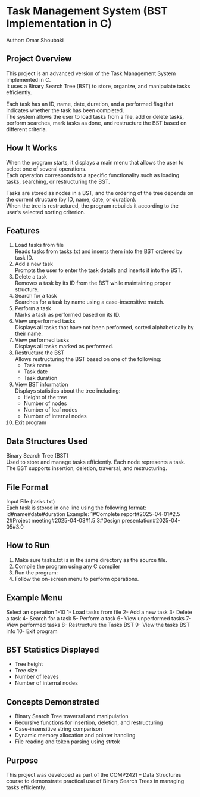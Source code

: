# Task Management System (BST Implementation in C)

Author: Omar Shoubaki  


## Project Overview
This project is an advanced version of the Task Management System implemented in C.  
It uses a Binary Search Tree (BST) to store, organize, and manipulate tasks efficiently.

Each task has an ID, name, date, duration, and a performed flag that indicates whether the task has been completed.  
The system allows the user to load tasks from a file, add or delete tasks, perform searches, mark tasks as done, and restructure the BST based on different criteria.

## How It Works
When the program starts, it displays a main menu that allows the user to select one of several operations.  
Each operation corresponds to a specific functionality such as loading tasks, searching, or restructuring the BST.

Tasks are stored as nodes in a BST, and the ordering of the tree depends on the current structure (by ID, name, date, or duration).  
When the tree is restructured, the program rebuilds it according to the user’s selected sorting criterion.

## Features
1. Load tasks from file  
   Reads tasks from tasks.txt and inserts them into the BST ordered by task ID.
2. Add a new task  
   Prompts the user to enter the task details and inserts it into the BST.
3. Delete a task  
   Removes a task by its ID from the BST while maintaining proper structure.
4. Search for a task  
   Searches for a task by name using a case-insensitive match.
5. Perform a task  
   Marks a task as performed based on its ID.
6. View unperformed tasks  
   Displays all tasks that have not been performed, sorted alphabetically by their name.
7. View performed tasks  
   Displays all tasks marked as performed.
8. Restructure the BST  
   Allows restructuring the BST based on one of the following:
   - Task name  
   - Task date  
   - Task duration  
9. View BST information  
   Displays statistics about the tree including:
   - Height of the tree  
   - Number of nodes  
   - Number of leaf nodes  
   - Number of internal nodes  
10. Exit program

## Data Structures Used
Binary Search Tree (BST)  
Used to store and manage tasks efficiently. Each node represents a task.  
The BST supports insertion, deletion, traversal, and restructuring.

## File Format
Input File (tasks.txt)  
Each task is stored in one line using the following format:
id#name#date#duration
Example:
1#Complete report#2025-04-01#2.5
2#Project meeting#2025-04-03#1.5
3#Design presentation#2025-04-05#3.0

## How to Run
1. Make sure tasks.txt is in the same directory as the source file.  
2. Compile the program using any C compiler
3. Run the program:
4. Follow the on-screen menu to perform operations.

## Example Menu
Select an operation 1-10
1- Load tasks from file
2- Add a new task
3- Delete a task
4- Search for a task
5- Perform a task
6- View unperformed tasks
7- View performed tasks
8- Restructure the Tasks BST
9- View the tasks BST info
10- Exit program

## BST Statistics Displayed
- Tree height  
- Tree size  
- Number of leaves  
- Number of internal nodes  

## Concepts Demonstrated
- Binary Search Tree traversal and manipulation  
- Recursive functions for insertion, deletion, and restructuring  
- Case-insensitive string comparison  
- Dynamic memory allocation and pointer handling  
- File reading and token parsing using strtok  

## Purpose
This project was developed as part of the COMP2421 – Data Structures course to demonstrate practical use of Binary Search Trees in managing tasks efficiently.
